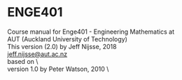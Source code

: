 # ENGE401
Course manual for Enge401 - Engineering Mathematics at\
AUT (Auckland University of Technology)\
This version (2.0) by Jeff Nijsse, 2018\
<jeff.nijsse@aut.ac.nz>\
based on             \                                                
version 1.0 by Peter Watson, 2010  \                                  


